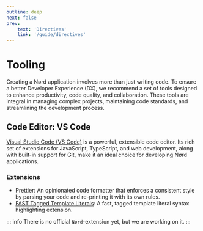 ```yaml
---
outline: deep
next: false
prev:
    text: 'Directives'
    link: '/guide/directives'
---
```


<!-- @format -->

# Tooling

Creating a Nørd application involves more than just writing code. To ensure a better Developer Experience (DX), we recommend a set of tools designed to enhance productivity, code quality, and collaboration. These tools are integral in managing complex projects, maintaining code standards, and streamlining the development process.

## Code Editor: VS Code

[Visual Studio Code (VS Code)](https://code.visualstudio.com/) is a powerful, extensible code editor. Its rich set of extensions for JavaScript, TypeScript, and web development, along with built-in support for Git, make it an ideal choice for developing Nørd applications.

### Extensions

-   Prettier: An opinionated code formatter that enforces a consistent style by parsing your code and re-printing it with its own rules.
-   [FAST Tagged Template Literals](https://marketplace.visualstudio.com/items?itemName=ms-fast.fast-tagged-templates): A fast, tagged template literal syntax highlighting extension.

::: info
There is no official `Nørd`-extension yet, but we are working on it.
:::
